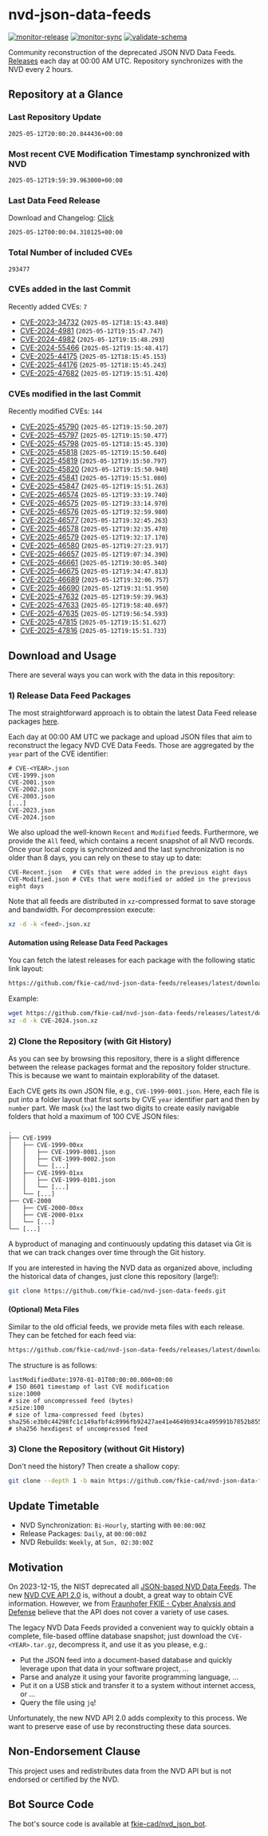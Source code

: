 # nvd-json-data-feeds

[![monitor-release](https://github.com/fkie-cad/nvd-json-data-feeds/actions/workflows/monitor_release.yml/badge.svg)](https://github.com/fkie-cad/nvd-json-data-feeds/actions/workflows/monitor_release.yml)
[![monitor-sync](https://github.com/fkie-cad/nvd-json-data-feeds/actions/workflows/monitor_sync.yml/badge.svg)](https://github.com/fkie-cad/nvd-json-data-feeds/actions/workflows/monitor_sync.yml)
[![validate-schema](https://github.com/fkie-cad/nvd-json-data-feeds/actions/workflows/validate_schema.yml/badge.svg)](https://github.com/fkie-cad/nvd-json-data-feeds/actions/workflows/validate_schema.yml)

Community reconstruction of the deprecated JSON NVD Data Feeds.
[Releases](https://github.com/fkie-cad/nvd-json-data-feeds/releases/latest) each day at 00:00 AM UTC.
Repository synchronizes with the NVD every 2 hours.

## Repository at a Glance

### Last Repository Update

```plain
2025-05-12T20:00:20.844436+00:00
```

### Most recent CVE Modification Timestamp synchronized with NVD

```plain
2025-05-12T19:59:39.963000+00:00
```

### Last Data Feed Release

Download and Changelog: [Click](https://github.com/fkie-cad/nvd-json-data-feeds/releases/latest)

```plain
2025-05-12T00:00:04.310125+00:00
```

### Total Number of included CVEs

```plain
293477
```

### CVEs added in the last Commit

Recently added CVEs: `7`

- [CVE-2023-34732](CVE-2023/CVE-2023-347xx/CVE-2023-34732.json) (`2025-05-12T18:15:43.840`)
- [CVE-2024-4981](CVE-2024/CVE-2024-49xx/CVE-2024-4981.json) (`2025-05-12T19:15:47.747`)
- [CVE-2024-4982](CVE-2024/CVE-2024-49xx/CVE-2024-4982.json) (`2025-05-12T19:15:48.293`)
- [CVE-2024-55466](CVE-2024/CVE-2024-554xx/CVE-2024-55466.json) (`2025-05-12T19:15:48.417`)
- [CVE-2025-44175](CVE-2025/CVE-2025-441xx/CVE-2025-44175.json) (`2025-05-12T18:15:45.153`)
- [CVE-2025-44176](CVE-2025/CVE-2025-441xx/CVE-2025-44176.json) (`2025-05-12T18:15:45.243`)
- [CVE-2025-47682](CVE-2025/CVE-2025-476xx/CVE-2025-47682.json) (`2025-05-12T19:15:51.420`)


### CVEs modified in the last Commit

Recently modified CVEs: `144`

- [CVE-2025-45790](CVE-2025/CVE-2025-457xx/CVE-2025-45790.json) (`2025-05-12T19:15:50.207`)
- [CVE-2025-45797](CVE-2025/CVE-2025-457xx/CVE-2025-45797.json) (`2025-05-12T19:15:50.477`)
- [CVE-2025-45798](CVE-2025/CVE-2025-457xx/CVE-2025-45798.json) (`2025-05-12T18:15:45.330`)
- [CVE-2025-45818](CVE-2025/CVE-2025-458xx/CVE-2025-45818.json) (`2025-05-12T19:15:50.640`)
- [CVE-2025-45819](CVE-2025/CVE-2025-458xx/CVE-2025-45819.json) (`2025-05-12T19:15:50.797`)
- [CVE-2025-45820](CVE-2025/CVE-2025-458xx/CVE-2025-45820.json) (`2025-05-12T19:15:50.940`)
- [CVE-2025-45841](CVE-2025/CVE-2025-458xx/CVE-2025-45841.json) (`2025-05-12T19:15:51.080`)
- [CVE-2025-45847](CVE-2025/CVE-2025-458xx/CVE-2025-45847.json) (`2025-05-12T19:15:51.263`)
- [CVE-2025-46574](CVE-2025/CVE-2025-465xx/CVE-2025-46574.json) (`2025-05-12T19:33:19.740`)
- [CVE-2025-46575](CVE-2025/CVE-2025-465xx/CVE-2025-46575.json) (`2025-05-12T19:33:14.970`)
- [CVE-2025-46576](CVE-2025/CVE-2025-465xx/CVE-2025-46576.json) (`2025-05-12T19:32:59.980`)
- [CVE-2025-46577](CVE-2025/CVE-2025-465xx/CVE-2025-46577.json) (`2025-05-12T19:32:45.263`)
- [CVE-2025-46578](CVE-2025/CVE-2025-465xx/CVE-2025-46578.json) (`2025-05-12T19:32:35.470`)
- [CVE-2025-46579](CVE-2025/CVE-2025-465xx/CVE-2025-46579.json) (`2025-05-12T19:32:17.170`)
- [CVE-2025-46580](CVE-2025/CVE-2025-465xx/CVE-2025-46580.json) (`2025-05-12T19:27:23.917`)
- [CVE-2025-46657](CVE-2025/CVE-2025-466xx/CVE-2025-46657.json) (`2025-05-12T19:07:34.390`)
- [CVE-2025-46661](CVE-2025/CVE-2025-466xx/CVE-2025-46661.json) (`2025-05-12T19:30:05.340`)
- [CVE-2025-46675](CVE-2025/CVE-2025-466xx/CVE-2025-46675.json) (`2025-05-12T19:34:47.813`)
- [CVE-2025-46689](CVE-2025/CVE-2025-466xx/CVE-2025-46689.json) (`2025-05-12T19:32:06.757`)
- [CVE-2025-46690](CVE-2025/CVE-2025-466xx/CVE-2025-46690.json) (`2025-05-12T19:31:51.950`)
- [CVE-2025-47632](CVE-2025/CVE-2025-476xx/CVE-2025-47632.json) (`2025-05-12T19:59:39.963`)
- [CVE-2025-47633](CVE-2025/CVE-2025-476xx/CVE-2025-47633.json) (`2025-05-12T19:58:40.697`)
- [CVE-2025-47635](CVE-2025/CVE-2025-476xx/CVE-2025-47635.json) (`2025-05-12T19:56:54.593`)
- [CVE-2025-47815](CVE-2025/CVE-2025-478xx/CVE-2025-47815.json) (`2025-05-12T19:15:51.627`)
- [CVE-2025-47816](CVE-2025/CVE-2025-478xx/CVE-2025-47816.json) (`2025-05-12T19:15:51.733`)


## Download and Usage

There are several ways you can work with the data in this repository:

### 1) Release Data Feed Packages

The most straightforward approach is to obtain the latest Data Feed release packages [here](https://github.com/fkie-cad/nvd-json-data-feeds/releases/latest).

Each day at 00:00 AM UTC we package and upload JSON files that aim to reconstruct the legacy NVD CVE Data Feeds.
Those are aggregated by the `year` part of the CVE identifier:

```
# CVE-<YEAR>.json
CVE-1999.json
CVE-2001.json
CVE-2002.json
CVE-2003.json
[...]
CVE-2023.json
CVE-2024.json
```

We also upload the well-known `Recent` and `Modified` feeds.
Furthermore, we provide the `All` feed, which contains a recent snapshot of all NVD records.
Once your local copy is synchronized and the last synchronization is no older than 8 days, you can rely on these to stay up to date:

```plain
CVE-Recent.json   # CVEs that were added in the previous eight days
CVE-Modified.json # CVEs that were modified or added in the previous eight days
```

Note that all feeds are distributed in `xz`-compressed format to save storage and bandwidth.
For decompression execute:

```sh
xz -d -k <feed>.json.xz
```

#### Automation using Release Data Feed Packages

You can fetch the latest releases for each package with the following static link layout:

```sh
https://github.com/fkie-cad/nvd-json-data-feeds/releases/latest/download/CVE-<YEAR>.json.xz
```

Example:

```sh
wget https://github.com/fkie-cad/nvd-json-data-feeds/releases/latest/download/CVE-2024.json.xz
xz -d -k CVE-2024.json.xz
```

### 2) Clone the Repository (with Git History)

As you can see by browsing this repository, there is a slight difference between the release packages format and the repository folder structure.
This is because we want to maintain explorability of the dataset.

Each CVE gets its own JSON file, e.g., `CVE-1999-0001.json`.
Here, each file is put into a folder layout that first sorts by CVE `year` identifier part and then by `number` part.
We mask (`xx`) the last two digits to create easily navigable folders that hold a maximum of 100 CVE JSON files:

```plain
.
├── CVE-1999
│   ├── CVE-1999-00xx
│   │   ├── CVE-1999-0001.json
│   │   ├── CVE-1999-0002.json
│   │   └── [...]
│   ├── CVE-1999-01xx
│   │   ├── CVE-1999-0101.json
│   │   └── [...]
│   └── [...]
├── CVE-2000
│   ├── CVE-2000-00xx
│   ├── CVE-2000-01xx
│   └── [...]
└── [...]
```

A byproduct of managing and continuously updating this dataset via Git is that we can track changes over time through the Git history.

If you are interested in having the NVD data as organized above, including the historical data of changes, just clone this repository (large!):

```sh
git clone https://github.com/fkie-cad/nvd-json-data-feeds.git
```

#### (Optional) Meta Files

Similar to the old official feeds, we provide meta files with each release. They can be fetched for each feed via:

```sh
https://github.com/fkie-cad/nvd-json-data-feeds/releases/latest/download/CVE-<YEAR>.meta
```

The structure is as follows:

```plain
lastModifiedDate:1970-01-01T00:00:00.000+00:00                          # ISO 8601 timestamp of last CVE modification
size:1000                                                               # size of uncompressed feed (bytes)
xzSize:100                                                              # size of lzma-compressed feed (bytes)
sha256:e3b0c44298fc1c149afbf4c8996fb92427ae41e4649b934ca495991b7852b855 # sha256 hexdigest of uncompressed feed
```

### 3) Clone the Repository (without Git History)

Don't need the history? Then create a shallow copy:

```sh
git clone --depth 1 -b main https://github.com/fkie-cad/nvd-json-data-feeds.git
```


## Update Timetable

* NVD Synchronization: `Bi-Hourly`, starting with `00:00:00Z`
* Release Packages: `Daily`, at `00:00:00Z`
* NVD Rebuilds: `Weekly`, at `Sun, 02:30:00Z`


## Motivation

On 2023-12-15, the NIST deprecated all [JSON-based NVD Data Feeds](https://nvd.nist.gov/vuln/data-feeds#divRetirementBanner-1).
The new [NVD CVE API 2.0](https://nvd.nist.gov/developers/vulnerabilities) is, without a doubt, a great way to obtain CVE information.
However, we from [Fraunhofer FKIE - Cyber Analysis and Defense](https://www.fkie.fraunhofer.de/en/departments/cad.html) believe that the API does not cover a variety of use cases.

The legacy NVD Data Feeds provided a convenient way to quickly obtain a complete, file-based offline database snapshot; just download the `CVE-<YEAR>.tar.gz`, decompress it, and use it as you please, e.g.:

- Put the JSON feed into a document-based database and quickly leverage upon that data in your software project, ...
- Parse and analyze it using your favorite programming language, ...
- Put it on a USB stick and transfer it to a system without internet access, or ...
- Query the file using `jq`!

Unfortunately, the new NVD API 2.0 adds complexity to this process.
We want to preserve ease of use by reconstructing these data sources.

## Non-Endorsement Clause

This project uses and redistributes data from the NVD API but is not endorsed or certified by the NVD.

## Bot Source Code

The bot's source code is available at [fkie-cad/nvd\_json\_bot](https://github.com/fkie-cad/nvd_json_bot).